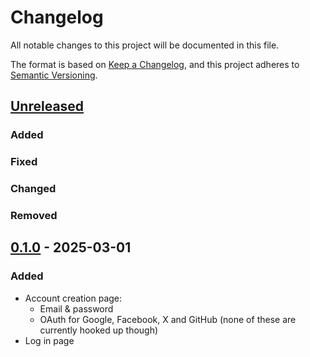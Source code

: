 # Changelog

All notable changes to this project will be documented in this file.

The format is based on [Keep a Changelog](https://keepachangelog.com/en/1.1.0/),
and this project adheres to [Semantic Versioning](https://semver.org/spec/v2.0.0.html).

## [Unreleased]

### Added

### Fixed

### Changed

### Removed

## [0.1.0] - 2025-03-01

### Added

-   Account creation page:
    -   Email & password
    -   OAuth for Google, Facebook, X and GitHub (none of these are currently hooked up though)
-   Log in page

[unreleased]: https://github.com/njcushing/online-shop/compare/v0.1.0...HEAD
[0.1.0]: https://github.com/njcushing/online-shop/releases/tag/v0.1.0
